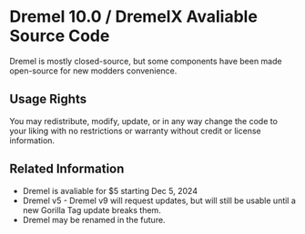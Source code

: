 # Dremel 10.0 / DremelX Avaliable Source Code
Dremel is mostly closed-source, but some components have been made open-source for new modders convenience.

## Usage Rights
You may redistribute, modify, update, or in any way change the code to your liking with no restrictions or warranty without credit or license information.

## Related Information
- Dremel is avaliable for $5 starting Dec 5, 2024
- Dremel v5 - Dremel v9 will request updates, but will still be usable until a new Gorilla Tag update breaks them.
- Dremel may be renamed in the future.
